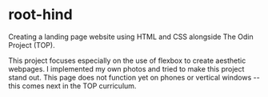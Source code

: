 # root-hind
Creating a landing page website using HTML and CSS alongside The Odin Project (TOP).

This project focuses especially on the use of flexbox to create aesthetic webpages. I implemented my own photos and tried to make this project stand out.
This page does not function yet on phones or vertical windows -- this comes next in the TOP curriculum.